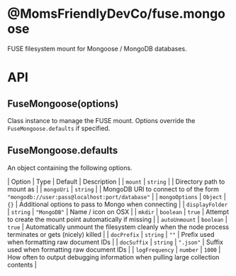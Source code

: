 @MomsFriendlyDevCo/fuse.mongoose
================================
FUSE filesystem mount for Mongoose / MongoDB databases.


API
===


FuseMongoose(options)
---------------------
Class instance to manage the FUSE mount.
Options override the `FuseMongoose.defaults` if specified.


FuseMongoose.defaults
---------------------
An object containing the following options.

| Option | Type | Default | Description |
| `mount`    | `string` | | Directory path to mount as |
| `mongoUri` | `string` | | MongoDB URI to connect to of the form `"mongodb://user:pass@localhost:port/database"` |
| `mongoOptions` | `Object` | `{}` | Additional options to pass to Mongo when connecting |
| `displayFolder` | `string` | `"MongoDB"` | Name / icon on OSX |
| `mkdir`         | `boolean` | `true` | Attempt to create the mount point automatically if missing |
| `autoUnmount` | `boolean` | `true` | Automatically unmount the filesystem cleanly when the node process terminates or gets (nicely) killed |
| `docPrefix` | `string` | `""` | Prefix used when formatting raw document IDs |
| `docSuffix` |  `string` | `".json"` | Suffix used when formatting raw document IDs |
| `logFrequency` | `number` | `1000` | How often to output debugging information when pulling large collection contents |
